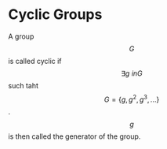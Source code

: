 # Cyclic Groups

A group $$G$$ is called cyclic if $$\exists g \ in G$$ such taht $$G = \{g, g^2, g^3, ...\}$$.
$$g$$ is then called the generator of the group.


